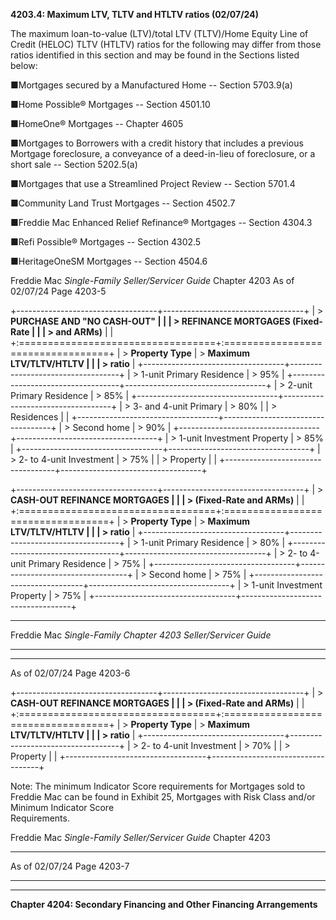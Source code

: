 **4203.4: Maximum LTV, TLTV and HTLTV ratios (02/07/24)**

The maximum loan-to-value (LTV)/total LTV (TLTV)/Home Equity Line of
Credit (HELOC) TLTV (HTLTV) ratios for the following may differ from
those ratios identified in this section and may be found in the Sections
listed below:

■Mortgages secured by a Manufactured Home -- Section 5703.9(a)

■Home Possible® Mortgages -- Section 4501.10

■HomeOne® Mortgages -- Chapter 4605

■Mortgages to Borrowers with a credit history that includes a previous
Mortgage foreclosure, a conveyance of a deed-in-lieu of foreclosure, or
a short sale -- Section 5202.5(a)

■Mortgages that use a Streamlined Project Review -- Section 5701.4

■Community Land Trust Mortgages -- Section 4502.7

■Freddie Mac Enhanced Relief Refinance® Mortgages -- Section 4304.3

■Refi Possible® Mortgages -- Section 4302.5

■HeritageOneSM Mortgages -- Section 4504.6

Freddie Mac *Single-Family Seller/Servicer Guide* Chapter 4203 As of
02/07/24 Page 4203-5

+-----------------------------------+-----------------------------------+
| > **PURCHASE AND "NO CASH-OUT"    |                                   |
| > REFINANCE MORTGAGES (Fixed-Rate |                                   |
| > and ARMs)**                     |                                   |
+:==================================+:==================================+
| > **Property Type**               | > **Maximum LTV/TLTV/HTLTV        |
|                                   | > ratio**                         |
+-----------------------------------+-----------------------------------+
| > 1-unit Primary Residence        | > 95%                             |
+-----------------------------------+-----------------------------------+
| > 2-unit Primary Residence        | > 85%                             |
+-----------------------------------+-----------------------------------+
| > 3- and 4-unit Primary           | > 80%                             |
| > Residences                      |                                   |
+-----------------------------------+-----------------------------------+
| > Second home                     | > 90%                             |
+-----------------------------------+-----------------------------------+
| > 1-unit Investment Property      | > 85%                             |
+-----------------------------------+-----------------------------------+
| > 2- to 4-unit Investment         | > 75%                             |
| > Property                        |                                   |
+-----------------------------------+-----------------------------------+

+-----------------------------------+-----------------------------------+
| > **CASH-OUT REFINANCE MORTGAGES  |                                   |
| > (Fixed-Rate and ARMs)**         |                                   |
+:==================================+:==================================+
| > **Property Type**               | > **Maximum LTV/TLTV/HTLTV        |
|                                   | > ratio**                         |
+-----------------------------------+-----------------------------------+
| > 1-unit Primary Residence        | > 80%                             |
+-----------------------------------+-----------------------------------+
| > 2- to 4-unit Primary Residence  | > 75%                             |
+-----------------------------------+-----------------------------------+
| > Second home                     | > 75%                             |
+-----------------------------------+-----------------------------------+
| > 1-unit Investment Property      | > 75%                             |
+-----------------------------------+-----------------------------------+

  -----------------------------------------------------------------------
  Freddie Mac *Single-Family          Chapter 4203
  Seller/Servicer Guide*              
  ----------------------------------- -----------------------------------

  -----------------------------------------------------------------------

As of 02/07/24 Page 4203-6

+-----------------------------------+-----------------------------------+
| > **CASH-OUT REFINANCE MORTGAGES  |                                   |
| > (Fixed-Rate and ARMs)**         |                                   |
+:==================================+:==================================+
| > **Property Type**               | > **Maximum LTV/TLTV/HTLTV        |
|                                   | > ratio**                         |
+-----------------------------------+-----------------------------------+
| > 2- to 4-unit Investment         | > 70%                             |
| > Property                        |                                   |
+-----------------------------------+-----------------------------------+

Note: The minimum Indicator Score requirements for Mortgages sold to
Freddie Mac can be found in Exhibit 25, Mortgages with Risk Class and/or
Minimum Indicator Score\
Requirements.

Freddie Mac *Single-Family Seller/Servicer Guide* Chapter 4203

  -----------------------------------------------------------------------
  As of 02/07/24                      Page 4203-7
  ----------------------------------- -----------------------------------

  -----------------------------------------------------------------------

**Chapter 4204: Secondary Financing and Other Financing Arrangements**